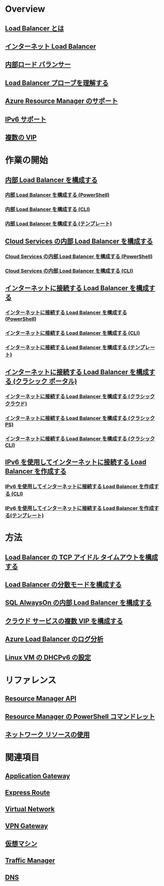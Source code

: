 # Overview
## [Load Balancer とは](load-balancer-overview.md)
## [インターネット Load Balancer](load-balancer-internet-overview.md)
## [内部ロード バランサー](load-balancer-internal-overview.md)
## [Load Balancer プローブを理解する](load-balancer-custom-probe-overview.md)
## [Azure Resource Manager のサポート](load-balancer-arm.md)
## [IPv6 サポート](load-balancer-ipv6-overview.md)
## [複数の VIP](load-balancer-multivip-overview.md)
# 作業の開始
## [内部 Load Balancer を構成する](load-balancer-get-started-ilb-arm-portal.md)
### [内部 Load Balancer を構成する (PowerShell)](load-balancer-get-started-ilb-arm-ps.md)
### [内部 Load Balancer を構成する (CLI)](load-balancer-get-started-ilb-arm-cli.md)
### [内部 Load Balancer を構成する (テンプレート)](load-balancer-get-started-ilb-arm-template.md)
## [Cloud Services の内部 Load Balancer を構成する](load-balancer-get-started-ilb-classic-cloud.md)
### [Cloud Services の内部 Load Balancer を構成する (PowerShell)](load-balancer-get-started-ilb-classic-ps.md)
### [Cloud Services の内部 Load Balancer を構成する (CLI)](load-balancer-get-started-ilb-classic-cli.md)
## [インターネットに接続する Load Balancer を構成する](load-balancer-get-started-internet-portal.md)
### [インターネットに接続する Load Balancer を構成する (PowerShell)](load-balancer-get-started-internet-arm-ps.md)
### [インターネットに接続する Load Balancer を構成する (CLI)](load-balancer-get-started-internet-arm-cli.md)
### [インターネットに接続する Load Balancer を構成する (テンプレート)](load-balancer-get-started-internet-arm-template.md)
## [インターネットに接続する Load Balancer を構成する (クラシック ポータル)](load-balancer-get-started-internet-classic-portal.md)
### [インターネットに接続する Load Balancer を構成する (クラシック クラウド)](load-balancer-get-started-internet-classic-cloud.md)
### [インターネットに接続する Load Balancer を構成する (クラシック PS)](load-balancer-get-started-internet-classic-ps.md)
### [インターネットに接続する Load Balancer を構成する (クラシック CLI)](load-balancer-get-started-internet-classic-cli.md)
## [IPv6 を使用してインターネットに接続する Load Balancer を作成する](load-balancer-ipv6-internet-ps.md)
### [IPv6 を使用してインターネットに接続する Load Balancer を作成する (CLI)](load-balancer-ipv6-internet-cli.md)
### [IPv6 を使用してインターネットに接続する Load Balancer を作成する(テンプレート)](load-balancer-ipv6-internet-template.md)
# 方法
## [Load Balancer の TCP アイドル タイムアウトを構成する](load-balancer-tcp-idle-timeout.md)
## [Load Balancer の分散モードを構成する](load-balancer-distribution-mode.md)
## [SQL AlwaysOn の内部 Load Balancer を構成する](load-balancer-configure-sqlao.md)
## [クラウド サービスの複数 VIP を構成する](load-balancer-multivip.md)
## [Azure Load Balancer のログ分析](load-balancer-monitor-log.md)
## [Linux VM の DHCPv6 の設定](load-balancer-ipv6-for-linux.md)
# リファレンス
## [Resource Manager API](https://go.microsoft.com/fwlink/p/?LinkId=536405)
## [Resource Manager の PowerShell コマンドレット](https://go.microsoft.com/fwlink/p/?LinkId=536407)
## [ネットワーク リソースの使用](https://go.microsoft.com/fwlink/p/?LinkId=536403)
# 関連項目
## [Application Gateway](https://azure.microsoft.com/documentation/services/application-gateway/)
## [Express Route](https://azure.microsoft.com/documentation/services/expressroute/)
## [Virtual Network](https://azure.microsoft.com/documentation/services/virtual-network/)
## [VPN Gateway](https://azure.microsoft.com/documentation/services/vpn-gateway/)
## [仮想マシン](https://azure.microsoft.com/documentation/services/virtual-machines/)
## [Traffic Manager](https://azure.microsoft.com/documentation/services/traffic-manager/)
## [DNS](https://azure.microsoft.com/documentation/services/dns/)


<!--HONumber=Nov16_HO2-->


